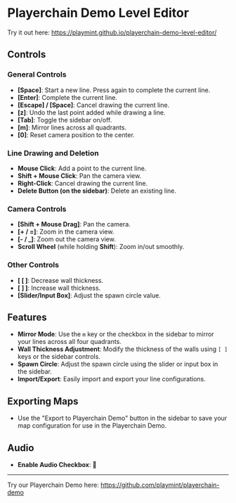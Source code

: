 # Playerchain Demo Level Editor

Try it out here: https://playmint.github.io/playerchain-demo-level-editor/

## Controls

### General Controls

- **[Space]**: Start a new line. Press again to complete the current line.
- **[Enter]**: Complete the current line.
- **[Escape] / [Space]**: Cancel drawing the current line.
- **[z]**: Undo the last point added while drawing a line.
- **[Tab]**: Toggle the sidebar on/off.
- **[m]**: Mirror lines across all quadrants.
- **[0]**: Reset camera position to the center.

### Line Drawing and Deletion

- **Mouse Click**: Add a point to the current line.
- **Shift + Mouse Click**: Pan the camera view.
- **Right-Click**: Cancel drawing the current line.
- **Delete Button (on the sidebar)**: Delete an existing line.

### Camera Controls

- **[Shift + Mouse Drag]**: Pan the camera.
- **[+ / =]**: Zoom in the camera view.
- **[- / _]**: Zoom out the camera view.
- **Scroll Wheel** (while holding **Shift**): Zoom in/out smoothly.

### Other Controls

- **[ [ ]**: Decrease wall thickness.
- **[ ] ]**: Increase wall thickness.
- **[Slider/Input Box]**: Adjust the spawn circle value.

## Features

- **Mirror Mode**: Use the `m` key or the checkbox in the sidebar to mirror your lines across all four quadrants.
- **Wall Thickness Adjustment**: Modify the thickness of the walls using `[ ]` keys or the sidebar controls.
- **Spawn Circle**: Adjust the spawn circle using the slider or input box in the sidebar.
- **Import/Export**: Easily import and export your line configurations.

## Exporting Maps

- Use the "Export to Playerchain Demo" button in the sidebar to save your map configuration for use in the Playerchain Demo.

## Audio

- **Enable Audio Checkbox**: 🍔

---

Try our Playerchain Demo here: https://github.com/playmint/playerchain-demo
